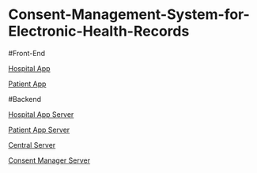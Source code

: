 # Consent-Management-System-for-Electronic-Health-Records

#Front-End

[Hospital App](https://github.com/PRIYANKO-21/Hospital-App-Frontend)

[Patient App](https://github.com/PRIYANKO-21/Patient-App-Frontend)

#Backend

[Hospital App Server](https://github.com/PRIYANKO-21/hospitalapp)

[Patient App Server](https://github.com/PRIYANKO-21/patientapp)

[Central Server](https://github.com/PRIYANKO-21/centraldbserver)

[Consent Manager Server](https://github.com/PRIYANKO-21/consentmanager)
